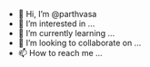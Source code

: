 - 👋 Hi, I’m @parthvasa
- 👀 I’m interested in ...
- 🌱 I’m currently learning ...
- 💞️ I’m looking to collaborate on ...
- 📫 How to reach me ...

<!---
parthvasa/parthvasa is a ✨ special ✨ repository because its `README.md` (this file) appears on your GitHub profile.
You can click the Preview link to take a look at your changes.
--->

